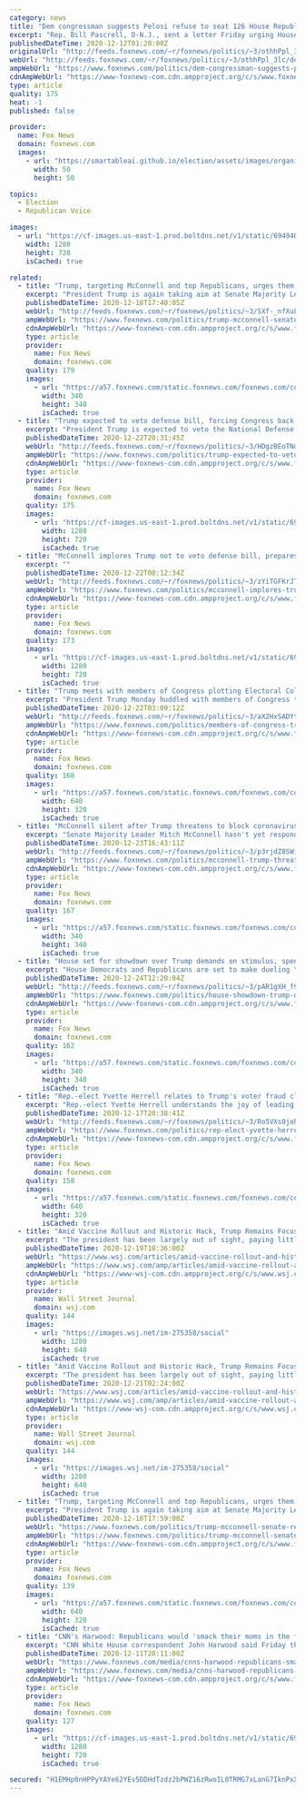 ```yaml
---
category: news
title: "Dem congressman suggests Pelosi refuse to seat 126 House Republicans backing Trump’s election lawsuit"
excerpt: "Rep. Bill Pascrell, D-N.J., sent a letter Friday urging House Speaker Nancy Pelosi, D-Calif., to consider blocking more than 100 Republican lawmakers from taking office because of their support for President Trump's lawsuit challenging the 2020 election results."
publishedDateTime: 2020-12-12T01:20:00Z
originalUrl: "http://feeds.foxnews.com/~r/foxnews/politics/~3/othhPpl_3lc/dem-congressman-suggests-pelosi-refuse-to-seat-126-house-republicans-backing-trumps-election-lawsuit"
webUrl: "http://feeds.foxnews.com/~r/foxnews/politics/~3/othhPpl_3lc/dem-congressman-suggests-pelosi-refuse-to-seat-126-house-republicans-backing-trumps-election-lawsuit"
ampWebUrl: "https://www.foxnews.com/politics/dem-congressman-suggests-pelosi-refuse-to-seat-126-house-republicans-backing-trumps-election-lawsuit.amp"
cdnAmpWebUrl: "https://www-foxnews-com.cdn.ampproject.org/c/s/www.foxnews.com/politics/dem-congressman-suggests-pelosi-refuse-to-seat-126-house-republicans-backing-trumps-election-lawsuit.amp"
type: article
quality: 175
heat: -1
published: false

provider:
  name: Fox News
  domain: foxnews.com
  images:
    - url: "https://smartableai.github.io/election/assets/images/organizations/foxnews.com-50x50.jpg"
      width: 50
      height: 50

topics:
  - Election
  - Republican Voice

images:
  - url: "https://cf-images.us-east-1.prod.boltdns.net/v1/static/694940094001/be49e1af-bdeb-4c95-92ae-d90b8af1ee9a/b851ccf8-5175-45cc-89b2-9f6946360c14/1280x720/match/image.jpg"
    width: 1280
    height: 720
    isCached: true

related:
  - title: "Trump, targeting McConnell and top Republicans, urges them to 'get tougher' in election fight"
    excerpt: "President Trump is again taking aim at Senate Majority Leader Mitch McConnell after the top Republican and Trump ally earlier this week recognized President-elect Joe Biden's White House victory."
    publishedDateTime: 2020-12-18T17:40:05Z
    webUrl: "http://feeds.foxnews.com/~r/foxnews/politics/~3/SXf-_nfXuLg/trump-mcconnell-senate-republicans-get-tougher-election-fight"
    ampWebUrl: "https://www.foxnews.com/politics/trump-mcconnell-senate-republicans-get-tougher-election-fight.amp"
    cdnAmpWebUrl: "https://www-foxnews-com.cdn.ampproject.org/c/s/www.foxnews.com/politics/trump-mcconnell-senate-republicans-get-tougher-election-fight.amp"
    type: article
    provider:
      name: Fox News
      domain: foxnews.com
    quality: 179
    images:
      - url: "https://a57.foxnews.com/static.foxnews.com/foxnews.com/content/uploads/2019/03/340/340/PaulSteinhauser.jpg?ve=1&tl=1"
        width: 340
        height: 340
        isCached: true
  - title: "Trump expected to veto defense bill, forcing Congress back to the Hill"
    excerpt: "President Trump is expected to veto the National Defense Authorization Act (NDAA) Wednesday, sources tell Fox News, forcing the House and Senate to reconvene immediately following Christmas."
    publishedDateTime: 2020-12-22T20:31:45Z
    webUrl: "http://feeds.foxnews.com/~r/foxnews/politics/~3/HDgzBEoTNok/trump-expected-to-veto-defense-bill-forcing-congress-back-to-the-hill"
    ampWebUrl: "https://www.foxnews.com/politics/trump-expected-to-veto-defense-bill-forcing-congress-back-to-the-hill.amp"
    cdnAmpWebUrl: "https://www-foxnews-com.cdn.ampproject.org/c/s/www.foxnews.com/politics/trump-expected-to-veto-defense-bill-forcing-congress-back-to-the-hill.amp"
    type: article
    provider:
      name: Fox News
      domain: foxnews.com
    quality: 175
    images:
      - url: "https://cf-images.us-east-1.prod.boltdns.net/v1/static/694940094001/d52b8d4b-34b0-4017-b5ba-4302e95b3668/04a2861e-1bee-49c5-be40-19160523eb40/1280x720/match/image.jpg"
        width: 1280
        height: 720
        isCached: true
  - title: "McConnell implores Trump not to veto defense bill, prepares override effort"
    excerpt: ""
    publishedDateTime: 2020-12-22T08:12:34Z
    webUrl: "http://feeds.foxnews.com/~r/foxnews/politics/~3/zYiTGFKrJTk/mcconnell-implores-trump-not-to-veto-defense-bill-prepares-override-effort"
    ampWebUrl: "https://www.foxnews.com/politics/mcconnell-implores-trump-not-to-veto-defense-bill-prepares-override-effort.amp"
    cdnAmpWebUrl: "https://www-foxnews-com.cdn.ampproject.org/c/s/www.foxnews.com/politics/mcconnell-implores-trump-not-to-veto-defense-bill-prepares-override-effort.amp"
    type: article
    provider:
      name: Fox News
      domain: foxnews.com
    quality: 173
    images:
      - url: "https://cf-images.us-east-1.prod.boltdns.net/v1/static/694940094001/f9107df7-1cf8-47d5-a9bd-ec708ef61a02/d932b3cc-32bc-45e4-9850-102bc8606f94/1280x720/match/image.jpg"
        width: 1280
        height: 720
        isCached: true
  - title: "Trump meets with members of Congress plotting Electoral College objections on Jan. 6"
    excerpt: "President Trump Monday huddled with members of Congress to discuss plans to object to President-elect Joe Biden's Electoral College win and to force a debate on allegations of voter fraud."
    publishedDateTime: 2020-12-22T03:09:12Z
    webUrl: "http://feeds.foxnews.com/~r/foxnews/politics/~3/aX2HxSADYtY/members-of-congress-trump-electoral-college-objections-on-jan-6"
    ampWebUrl: "https://www.foxnews.com/politics/members-of-congress-trump-electoral-college-objections-on-jan-6.amp"
    cdnAmpWebUrl: "https://www-foxnews-com.cdn.ampproject.org/c/s/www.foxnews.com/politics/members-of-congress-trump-electoral-college-objections-on-jan-6.amp"
    type: article
    provider:
      name: Fox News
      domain: foxnews.com
    quality: 168
    images:
      - url: "https://a57.foxnews.com/static.foxnews.com/foxnews.com/content/uploads/2020/06/640/320/5c7cdfe5-Marjorie-Taylor-Greene-FACEBOOK.jpg?ve=1&tl=1"
        width: 640
        height: 320
        isCached: true
  - title: "McConnell silent after Trump threatens to block coronavirus, government funding package"
    excerpt: "Senate Majority Leader Mitch McConnell hasn't yet responded to President Trump demanding Tuesday night that Congress include $2,000 stimulus checks in the coronavirus aid package that it passed on Monday, which included smaller $600 checks for individuals."
    publishedDateTime: 2020-12-23T16:43:11Z
    webUrl: "http://feeds.foxnews.com/~r/foxnews/politics/~3/p3rjdZ8SWiM/mcconnell-trump-threat-coronavirus-government-funding-package"
    ampWebUrl: "https://www.foxnews.com/politics/mcconnell-trump-threat-coronavirus-government-funding-package.amp"
    cdnAmpWebUrl: "https://www-foxnews-com.cdn.ampproject.org/c/s/www.foxnews.com/politics/mcconnell-trump-threat-coronavirus-government-funding-package.amp"
    type: article
    provider:
      name: Fox News
      domain: foxnews.com
    quality: 167
    images:
      - url: "https://a57.foxnews.com/static.foxnews.com/foxnews.com/content/uploads/2020/01/340/340/Screen-Shot-2020-01-15-at-11.36.03-AM.png?ve=1&tl=1"
        width: 340
        height: 340
        isCached: true
  - title: "House set for showdown over Trump demands on stimulus, spending; McConnell mum on potential veto"
    excerpt: "House Democrats and Republicans are set to make dueling \"unanimous consent\" requests on Thursday based on grievances President Trump aired Tuesday night to the massive coronavirus stimulus and government funding package lawmakers sent to his desk — exchanging political barbs as it's still unclear whether"
    publishedDateTime: 2020-12-24T12:20:04Z
    webUrl: "http://feeds.foxnews.com/~r/foxnews/politics/~3/pAR1gXH_f9A/house-showdown-trump-demands-stimulus-spending"
    ampWebUrl: "https://www.foxnews.com/politics/house-showdown-trump-demands-stimulus-spending.amp"
    cdnAmpWebUrl: "https://www-foxnews-com.cdn.ampproject.org/c/s/www.foxnews.com/politics/house-showdown-trump-demands-stimulus-spending.amp"
    type: article
    provider:
      name: Fox News
      domain: foxnews.com
    quality: 162
    images:
      - url: "https://a57.foxnews.com/static.foxnews.com/foxnews.com/content/uploads/2020/01/340/340/Screen-Shot-2020-01-15-at-11.36.03-AM.png?ve=1&tl=1"
        width: 340
        height: 340
        isCached: true
  - title: "Rep.-elect Yvette Herrell relates to Trump's voter fraud claims: 'I know exactly what he's going through'"
    excerpt: "Rep.-elect Yvette Herrell understands the joy of leading on election night and then the sinking feeling of having that advantage slowly erased as mail-in ballots are counted."
    publishedDateTime: 2020-12-17T20:38:41Z
    webUrl: "http://feeds.foxnews.com/~r/foxnews/politics/~3/Ro5VXs0johg/rep-elect-yvette-herrell-trump-voter-fraud-claims"
    ampWebUrl: "https://www.foxnews.com/politics/rep-elect-yvette-herrell-trump-voter-fraud-claims.amp"
    cdnAmpWebUrl: "https://www-foxnews-com.cdn.ampproject.org/c/s/www.foxnews.com/politics/rep-elect-yvette-herrell-trump-voter-fraud-claims.amp"
    type: article
    provider:
      name: Fox News
      domain: foxnews.com
    quality: 158
    images:
      - url: "https://a57.foxnews.com/static.foxnews.com/foxnews.com/content/uploads/2020/12/640/320/Yvette-Herrell-AP.jpg?ve=1&tl=1"
        width: 640
        height: 320
        isCached: true
  - title: "Amid Vaccine Rollout and Historic Hack, Trump Remains Focused on Reversing Election"
    excerpt: "The president has been largely out of sight, paying little public attention to any events other than his efforts to overturn Joe Biden’s victory."
    publishedDateTime: 2020-12-19T18:36:00Z
    webUrl: "https://www.wsj.com/articles/amid-vaccine-rollout-and-historic-hack-trump-remains-focused-on-reversing-election-11608401545"
    ampWebUrl: "https://www.wsj.com/amp/articles/amid-vaccine-rollout-and-historic-hack-trump-remains-focused-on-reversing-election-11608401545"
    cdnAmpWebUrl: "https://www-wsj-com.cdn.ampproject.org/c/s/www.wsj.com/amp/articles/amid-vaccine-rollout-and-historic-hack-trump-remains-focused-on-reversing-election-11608401545"
    type: article
    provider:
      name: Wall Street Journal
      domain: wsj.com
    quality: 144
    images:
      - url: "https://images.wsj.net/im-275358/social"
        width: 1280
        height: 640
        isCached: true
  - title: "Amid Vaccine Rollout and Historic Hack, Trump Remains Focused on Reversing Election"
    excerpt: "The president has been largely out of sight, paying little public attention to any events other than his efforts to overturn Joe Biden’s victory."
    publishedDateTime: 2020-12-21T02:24:00Z
    webUrl: "https://www.wsj.com/articles/amid-vaccine-rollout-and-historic-hack-trump-remains-focused-on-reversing-election-11608401545?mod=newsviewer_click"
    ampWebUrl: "https://www.wsj.com/amp/articles/amid-vaccine-rollout-and-historic-hack-trump-remains-focused-on-reversing-election-11608401545"
    cdnAmpWebUrl: "https://www-wsj-com.cdn.ampproject.org/c/s/www.wsj.com/amp/articles/amid-vaccine-rollout-and-historic-hack-trump-remains-focused-on-reversing-election-11608401545"
    type: article
    provider:
      name: Wall Street Journal
      domain: wsj.com
    quality: 144
    images:
      - url: "https://images.wsj.net/im-275358/social"
        width: 1280
        height: 640
        isCached: true
  - title: "Trump, targeting McConnell and top Republicans, urges them to 'get tougher' in election fight"
    excerpt: "President Trump is again taking aim at Senate Majority Leader Mitch McConnell after the top Republican and Trump ally earlier this week recognized President-elect Joe Biden's White House victory."
    publishedDateTime: 2020-12-18T17:59:00Z
    webUrl: "https://www.foxnews.com/politics/trump-mcconnell-senate-republicans-get-tougher-election-fight"
    ampWebUrl: "https://www.foxnews.com/politics/trump-mcconnell-senate-republicans-get-tougher-election-fight.amp"
    cdnAmpWebUrl: "https://www-foxnews-com.cdn.ampproject.org/c/s/www.foxnews.com/politics/trump-mcconnell-senate-republicans-get-tougher-election-fight.amp"
    type: article
    provider:
      name: Fox News
      domain: foxnews.com
    quality: 139
    images:
      - url: "https://a57.foxnews.com/static.foxnews.com/foxnews.com/content/uploads/2020/12/640/320/AP20350731665251.jpg?ve=1&tl=1"
        width: 640
        height: 320
        isCached: true
  - title: "CNN's Harwood: Republicans would 'smack their moms in the face' to please Donald Trump"
    excerpt: "CNN White House correspondent John Harwood said Friday that Republican members of Congress would hit their own mothers if President Trump wanted."
    publishedDateTime: 2020-12-11T20:11:00Z
    webUrl: "https://www.foxnews.com/media/cnns-harwood-republicans-smack-mothers-please-trump"
    ampWebUrl: "https://www.foxnews.com/media/cnns-harwood-republicans-smack-mothers-please-trump.amp"
    cdnAmpWebUrl: "https://www-foxnews-com.cdn.ampproject.org/c/s/www.foxnews.com/media/cnns-harwood-republicans-smack-mothers-please-trump.amp"
    type: article
    provider:
      name: Fox News
      domain: foxnews.com
    quality: 127
    images:
      - url: "https://cf-images.us-east-1.prod.boltdns.net/v1/static/694940094001/22c8df7a-eaf0-44ed-a011-63755a0a2217/95f0028d-74bf-4110-98a2-0fcbbc174d75/1280x720/match/image.jpg"
        width: 1280
        height: 720
        isCached: true

secured: "H1EMHp0nHPPyYAYe62YEv5DDHdTzdz2bPWZ16zRwoIL0TRMG7xLanG7IknPxX3bz+I95TdO/PvxKffnlgpLOVuj6Mzj2heP1Zsymdjahrt1OYlo2gDyJcjdCCg3uL5xyVECGeofVekgFwmXQWxnuAnuu9mz2CxjMcIQAUndPEPTJaZ7tUuJ1v+IRJ/c9ysv+fDHJWi21WwjHlmLin562CMs5z/uOrXYEBQFI27ttFDGjwrHvWLCUo63n/9Xkm+vxqYE3W9VQqpG348uEins7Wrunt0LpMCH7N5Yb0xYOwXVNhJZ4ixgOpMcv+O5l5tv4ApelGsswsOR2uHSzdqwpfVulrkSmYKgLeizpLgrHdjI=;IdfdMycvQbgYBQzqlJQmCA=="
---
```


